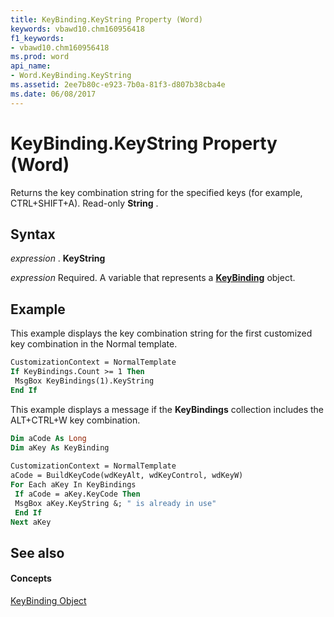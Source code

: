 ```yaml
---
title: KeyBinding.KeyString Property (Word)
keywords: vbawd10.chm160956418
f1_keywords:
- vbawd10.chm160956418
ms.prod: word
api_name:
- Word.KeyBinding.KeyString
ms.assetid: 2ee7b80c-e923-7b0a-81f3-d807b38cba4e
ms.date: 06/08/2017
---
```



# KeyBinding.KeyString Property (Word)

Returns the key combination string for the specified keys (for example, CTRL+SHIFT+A). Read-only **String** .


## Syntax

 _expression_ . **KeyString**

 _expression_ Required. A variable that represents a **[KeyBinding](keybinding-object-word.md)** object.


## Example

This example displays the key combination string for the first customized key combination in the Normal template.


```vb
CustomizationContext = NormalTemplate 
If KeyBindings.Count >= 1 Then 
 MsgBox KeyBindings(1).KeyString 
End If
```

This example displays a message if the **KeyBindings** collection includes the ALT+CTRL+W key combination.




```vb
Dim aCode As Long 
Dim aKey As KeyBinding 
 
CustomizationContext = NormalTemplate 
aCode = BuildKeyCode(wdKeyAlt, wdKeyControl, wdKeyW) 
For Each aKey In KeyBindings 
 If aCode = aKey.KeyCode Then 
 MsgBox aKey.KeyString &; " is already in use" 
 End If 
Next aKey
```


## See also


#### Concepts


[KeyBinding Object](keybinding-object-word.md)

